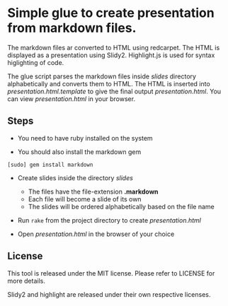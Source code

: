 # Simple glue to create presentation from markdown files.

The markdown files ar converted to HTML using redcarpet. The HTML is displayed as a presentation using Slidy2. Highlight.js is used for syntax higlighting of code.

The glue script parses the markdown files inside _slides_ directory alphabetically and converts them to HTML. The HTML is inserted into _presentation.html.template_ to give the final output _presentation.html_. You can view _presentation.html_ in your browser.

Steps
-----

* You need to have ruby installed on the system

* You should also install the markdown gem

```shell
[sudo] gem install markdown
```

* Create slides inside the directory _slides_
  * The files have the file-extension __.markdown__
  * Each file will become a slide of its own
  * The slides will be ordered alphabetically based on the file name

* Run `rake` from the project directory to create _presentation.html_

* Open _presentation.html_ in the browser of your choice

License
-------

This tool is released under the MIT license. Please refer to LICENSE for more details.

Slidy2 and highlight are released under their own respective licenses.
